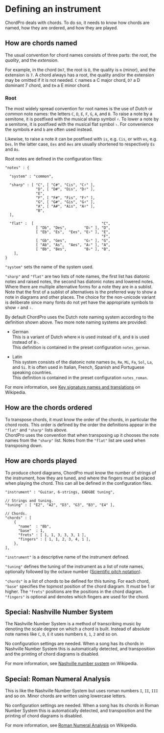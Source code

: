 # Defining an instrument

ChordPro deals with chords. To do so, it needs to know how chords are
named, how they are ordered, and how they are played.

## How are chords named

The usual convention for chord names consists of three parts: the
_root_, the _quality_, and the _extension_.

For example, in the chord `Dm7`, the root is `D`, the quality is
`m` (minor), and the extension is `7`. A chord always has a root, the
quality and/or the extension may be omitted if it is not needed. `C`
names a C major chord, `D7` a D dominant 7 chord, and `Em` a E minor
chord.

### Root

The most widely spread convention for root names is the use of _Dutch_
or _common_ note names: the letters `C`, `D`, `E`, `F`, `G`, `A`, and `B`. 
To raise a note by a semitone, it is postfixed with the musical sharp
symbol `♯`. To lower a note by a semitone, it is postfixed with the
musical flat symbol `♭`. For convenience the symbols `#` and `b` are
often used instead.

Likewise, to raise a note it can be postfixed with `is`, e.g. `Cis`,
or with `es`, e.g. `Des`. In the latter case, `Ees` and `Aes` are
usually shortened to respectively `Es` and `As`.

Root notes are defined in the configuration files:

    "notes" : {

      "system" : "common",

      "sharp" : [ "C", [ "C#", "Cis", "C♯" ],
                  "D", [ "D#", "Dis", "D♯" ],
                  "E",
                  "F", [ "F#", "Fis", "F♯" ],
                  "G", [ "G#", "Gis", "G♯" ],
                  "A", [ "A#", "Ais", "A♯" ],
                  "B",
      ],
  
      "flat" :  [                               "C",
                  [ "Db", "Des",        "D♭" ], "D",
                  [ "Eb", "Es",  "Ees", "E♭" ], "E",
                                                "F",
                  [ "Gb", "Ges",        "G♭" ], "G",
                  [ "Ab", "As",  "Aes", "A♭" ], "A",
                  [ "Bb", "Bes",        "B♭" ], "B",
        ],
    }

`"system"` sets the name of the system used.

`"sharp"` and `"flat"` are two lists of note names, the first list has
diatonic notes and raised notes, the second has diatonic notes and
lowered notes. Where there are multiple alternative forms for a note
they are in a sublist. Note that the first of a sublist of
alternatives is the preferred way to show a note in diagrams and other
places. The choice for the non-unicode variant is deliberate since
many fonts do not yet have the appropriate symbols to show `♯` and
`♭`.

By default ChordPro uses the Dutch note naming system according to the
definition shown above. Two more note naming systems are provided:

* German  
This is a variant of Dutch where `H` is used instead of `B`, and `B`
is used instead of `B♭`.  
This definition is contained in the preset configuration
`notes_german`.

* Latin  
This system consists of the diatonic note names `Do`, `Re`, `Mi`,
`Fa`, `Sol`, `La`, and `Si`. It is often used in Italian, French,
Spanish and Portuguese speaking countries.  
This definition is contained in the preset configuration
`notes_roman`.

For more information, see [Key signature names and translations](https://en.wikipedia.org/wiki/Key_signature_names_and_translations) on Wikipedia.

## How are the chords ordered

To transpose chords, it must know the order of the chords, in
particular the chord roots. This order is defined by the order the
definitions appear in the `"flat"` and `"sharp"` lists above.  
ChordPro uses the convention that when transposing up it chooses the
note names from the `"sharp"` list. Notes from the `"flat"` list are
used when transposing down.

## How are chords played

To produce chord diagrams, ChordPro must know the number of strings of
the instrument, how they are tuned, and where the fingers must be
placed when playing the chord. This can all be defined in the
configuration files.

    "instrument" : "Guitar, 6-strings, EADGBE tuning",
  
    // Strings and tuning.
    "tuning" : [ "E2", "A2", "D3", "G3", "B3", "E4" ],

    // Chords.
    "chords" : [
        {
          "name"  : "Bb",
          "base"  : 1,
          "frets" : [ 1, 1, 3, 3, 3, 1 ],
          "fingers" : [ 1, 1, 2, 3, 4, 1 ],
        },
    ],

`"instrument"` is a descriptive name of the instrument defined.

`"tuning"` defines the tuning of the instrument as a list of note
names, optionally followed by the octave number
([Scientific pitch notation](https://en.wikipedia.org/wiki/Scientific_pitch_notation)).

`"chords"` is a list of chords to be defined for this tuning. For each
chord, `"base"` specifies the topmost position of the chord diagram.
It must be 1 or higher. The `"frets"` positions are the positions in
the chord diagram. `"fingers"` is optional and denotes which fingers
are used for the chord.

## Special: Nashville Number System

The Nashville Number System is a method of transcribing music by
denoting the scale degree on which a chord is built. Instead of
absolute note names like `C`, `D`, `E` it uses numbers `0`, `1`, `2`
and so on.

No configuration settings are needed. When a song has its chords in
Nashville Number System this is automatically detected, and
transposition and the printing of chord diagrams is disabled.

For more information, see [Nashville number system](https://en.wikipedia.org/wiki/Nashville_number_system) on Wikipedia.

## Special: Roman Numeral Analysis

This is like the Nashville Number System but uses roman numbers `I`,
`II`, `III` and so on. Minor chords are written using lowercase
letters.

No configuration settings are needed. When a song has its chords in
Roman Number System this is automatically detected, and
transposition and the printing of chord diagrams is disabled.

For more information, see [Roman Numeral Analysis](https://en.wikipedia.org/wiki/Roman_numeral_analysis) on Wikipedia.
